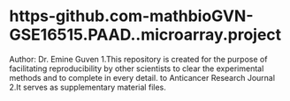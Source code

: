 # https-github.com-mathbioGVN-GSE16515.PAAD..microarray.project
Author: Dr. Emine Guven
1.This repository is created for the purpose of facilitating reproducibility by other scientists to clear the experimental methods and to complete in every detail.
to Anticancer Research Journal 2.It serves as supplementary material files.
